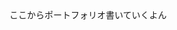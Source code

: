 <!DOCTYPE html>
<html>
<head>
<meta charset="utf-8">
<title>
Hello!!!!
</title>
</head>
<body>
ここからポートフォリオ書いていくよん
</body>
</html>
